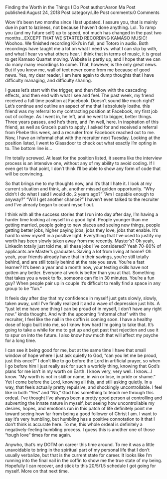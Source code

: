 Finding the Worth in the Things I Do
Post author:Aaron Ma
Post published:August 24, 2018
Post category:Life
Post comments:0 Comments

Wow it’s been two months since I last updated. I assure you, that is mainly due in part to laziness, not because I haven’t done anything. Lol. To ramp you (and my future self) up to speed, not much has changed in the past two months…EXCEPT THAT WE STARTED RECORDING KAMASO MUSIC! Woohoo. We finished recording Kiki’s in full, and Totoro in audio. Both recordings have taught me a lot on what I need vs. what I can slip by with, and what I hear vs what others hear. I think that in terms of music, it is great to get Kamaso Quartet moving. Website is partly up, and I hope that we can do many many recordings to come. That, however, is the only great news. But if you know me, wall of text never come from me because of good news. Yes, my dear reader, I am here again to dump thoughts that I have difficulty managing, and difficulty sharing.

I guess let’s start with the trigger, and then follow with the cascading effects, and then end with what I see and feel. The past week, my friend received a full time position at Facebook. Doesn’t sound like much right? Let’s continue and outline an aspect of me that I absolutely loathe. this friend was my referral to my contracting position at Facebook, my first job out of college. As I went in, he left, and he went to bigger, better things. Three years passes, and he’s there, and I’m well, here. In inspiration of this friend, as well as Grace’s push to apply, I asked for and received a referral from Phebe this week, and a recruiter from Facebook reached out to me. Now, I have an informal chat with the recruiter next Tuesday. Looking at the position listed, I went to Glassdoor to check out what exactly I’m opting in to. The bottom line is…

I’m totally screwed. At least for the position listed, it seems like the interview process is an intensive one, without any of my ability to avoid coding. If I even get to that point, I don’t think I’ll be able to show any form of code that will be convincing.

So that brings me to my thoughts now, and it’s that I hate it. I look at my current situation and think, ah, another missed golden opportunity. “Why didn’t I do what I said I would do, 2 years ago?” “Am I capable enough to anyway?” “Will I get another chance?” I haven’t even talked to the recruiter and I’ve already began to count myself out.

I think with all the success stories that I run into day after day, I’m having a harder time looking at myself in a good light. People younger than me getting married, people going to new places and seeing new things, people getting better jobs, higher paying jobs, jobs they love, jobs that enable. It’s hard to view myself in a positive light. Everything that I’ve used to justify my worth has been slowly taken away from me recently. Master’s? Oh yeah, LinkedIn totally just told me, all these jobs I’ve considered? Yeah 70-80% of applicants are Master’s graduates. Saving a lot from living at home? Oh yeah, your friends already have that in their savings, you’re still totally behind, and are still totally behind at the rate you save. You’re a fast learner? It’s been a year and a month now, your testing skills have not gotten any better. Everyone at work is better than you at that. Something that takes you a week to fix, someone can fix in 30 minutes. You’re a fun guy? When people pair up in couple it’s difficult to really find a space in any group to be “fun.”

It feels day after day that my confidence in myself just gets slowly, slowly, taken away, until I’ve finally realized it and a wave of depression just hits. A “just let me have one thing I can be proud of in myself, I don’t have any right now.” kinda thought. And with the upcoming “informal chat” with the recruiter, I feel like the nail in the coffin is coming soon. I have a healthy dose of logic built into me, so I know how hard I’m going to take that. It’s going to take a while for me to get up and get past that rejection and use it to spur on into the future. I also know how much that will affect my psyche for a long time.

I can see it being good for me, but at the same time I have that small window of hope where I just ask quietly to God, “can you let me be proud, just this once?” I don’t like to go before the Lord in artificial prayer, so when I go before him I just really ask for such a worldly thing, knowing that God’s plans for me isn’t in my worth on Earth. I know very, very well. I know…I know. “My worth is not in skill or name, in win or lose, in pride or shame.” Yet I come before the Lord, knowing all this, and still asking quietly. In a way, that feels actually pretty repulsive, and shockingly uncontrollable. I feel like in both “Yes” and “No,” God has something to teach me through this ordeal. I’ve thought I’ve always been a pretty good person at controlling and subverting the innate nature in myself, but seeing how uncontrollable my desires, hopes, and emotions run in this patch of life definitely point me toward seeing how far from being a good follower of Christ I am. I want to say it’s very humbling, but humbling has a positive connotation to it that I don’t think is accurate here. To me, this whole ordeal is definitely a negatively-feeling humbling process. I guess this is another one of those “tough love” times for me again.

Anywho, that’s my DOTM on career this time around. To me it was a little unavoidable to bring in the spiritual part of my personal life that I don’t usually verbalize, but that is the current state for career. It looks like I’m running into the final nail in the coffin to show me the true state of my being. Hopefully I can recover, and stick to this 20/5/1.5 schedule I got going for myself. More on that next time.
